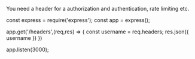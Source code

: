 You need a header for a authorization and authentication, rate limiting etc.

const express = require('express');
const app = express();

app.get('/headers',(req,res) => {
    const username = req.headers;
    res.json({
        username
    })
})

app.listen(3000);